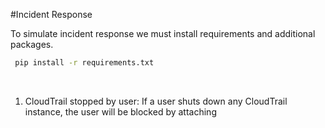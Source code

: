 #Incident Response

To simulate incident response we must install requirements and additional packages.
<br/>
```bash
 pip install -r requirements.txt
 ```
<br/>

1. CloudTrail stopped by user: If a user shuts down any CloudTrail instance, the user will be blocked by attaching 